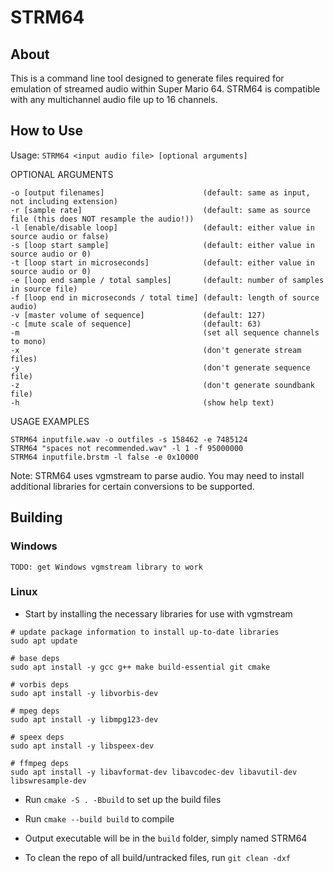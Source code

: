 # STRM64

## About

This is a command line tool designed to generate files required for emulation of streamed audio within Super Mario 64. STRM64 is compatible with any multichannel audio file up to 16 channels.

## How to Use

Usage: `STRM64 <input audio file> [optional arguments]`

OPTIONAL ARGUMENTS
```
-o [output filenames]                      (default: same as input, not including extension)
-r [sample rate]                           (default: same as source file (this does NOT resample the audio!))
-l [enable/disable loop]                   (default: either value in source audio or false)
-s [loop start sample]                     (default: either value in source audio or 0)
-t [loop start in microseconds]            (default: either value in source audio or 0)
-e [loop end sample / total samples]       (default: number of samples in source file)
-f [loop end in microseconds / total time] (default: length of source audio)
-v [master volume of sequence]             (default: 127)
-c [mute scale of sequence]                (default: 63)
-m                                         (set all sequence channels to mono)
-x                                         (don't generate stream files)
-y                                         (don't generate sequence file)
-z                                         (don't generate soundbank file)
-h                                         (show help text)
```

USAGE EXAMPLES
```
STRM64 inputfile.wav -o outfiles -s 158462 -e 7485124
STRM64 "spaces not recommended.wav" -l 1 -f 95000000
STRM64 inputfile.brstm -l false -e 0x10000
```

Note: STRM64 uses vgmstream to parse audio. You may need to install additional libraries for certain conversions to be supported.

## Building

### Windows

`TODO: get Windows vgmstream library to work`

### Linux

- Start by installing the necessary libraries for use with vgmstream
```
# update package information to install up-to-date libraries
sudo apt update

# base deps
sudo apt install -y gcc g++ make build-essential git cmake

# vorbis deps
sudo apt install -y libvorbis-dev

# mpeg deps
sudo apt install -y libmpg123-dev

# speex deps
sudo apt install -y libspeex-dev

# ffmpeg deps
sudo apt install -y libavformat-dev libavcodec-dev libavutil-dev libswresample-dev
```

- Run `cmake -S . -Bbuild` to set up the build files

- Run `cmake --build build` to compile

- Output executable will be in the `build` folder, simply named STRM64

- To clean the repo of all build/untracked files, run `git clean -dxf`
